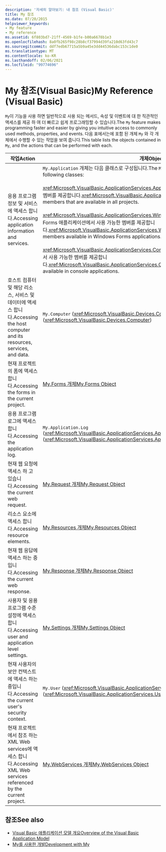 ```yaml
---
description: '자세히 알아보기: 내 참조 (Visual Basic)'
title: My 참조
ms.date: 07/20/2015
helpviewer_keywords:
- My feature
- My reference
ms.assetid: 6f803bd7-21ff-4569-b1fe-b00a6678b1e3
ms.openlocfilehash: 8a0fb265f98c28b8cf37994d39fa210d63fd43c7
ms.sourcegitcommit: ddf7edb67715a5b9a45e3dd44536dabc153c1de0
ms.translationtype: MT
ms.contentlocale: ko-KR
ms.lasthandoff: 02/06/2021
ms.locfileid: "99774696"
---
```

# <a name="my-reference-visual-basic"></a><span data-ttu-id="ed1d7-103">My 참조(Visual Basic)</span><span class="sxs-lookup"><span data-stu-id="ed1d7-103">My Reference (Visual Basic)</span></span>

<span data-ttu-id="ed1d7-104">`My`이 기능을 사용 하면 일반적으로 사용 되는 메서드, 속성 및 이벤트에 대 한 직관적인 액세스를 제공 하 여 더 빠르고 쉽게 프로그래밍할 수 있습니다.</span><span class="sxs-lookup"><span data-stu-id="ed1d7-104">The `My` feature makes programming faster and easier by giving you intuitive access to commonly used methods, properties, and events.</span></span> <span data-ttu-id="ed1d7-105">다음 표에서는에 포함 된 개체 `My` 와 각 개체에서 수행할 수 있는 작업을 보여 줍니다.</span><span class="sxs-lookup"><span data-stu-id="ed1d7-105">This table lists the objects contained in `My`, and the actions that can be performed with each.</span></span>  
  
|<span data-ttu-id="ed1d7-106">**작업**</span><span class="sxs-lookup"><span data-stu-id="ed1d7-106">**Action**</span></span>|<span data-ttu-id="ed1d7-107">**개체**</span><span class="sxs-lookup"><span data-stu-id="ed1d7-107">**Object**</span></span>|  
|----------------|----------------|  
|<span data-ttu-id="ed1d7-108">응용 프로그램 정보 및 서비스에 액세스 합니다.</span><span class="sxs-lookup"><span data-stu-id="ed1d7-108">Accessing application information and services.</span></span>|<span data-ttu-id="ed1d7-109">`My.Application` 개체는 다음 클래스로 구성됩니다.</span><span class="sxs-lookup"><span data-stu-id="ed1d7-109">The `My.Application` object consists of the following classes:</span></span><br /><br /> <span data-ttu-id="ed1d7-110"><xref:Microsoft.VisualBasic.ApplicationServices.ApplicationBase>는 모든 프로젝트에서 사용 가능한 멤버를 제공합니다.</span><span class="sxs-lookup"><span data-stu-id="ed1d7-110"><xref:Microsoft.VisualBasic.ApplicationServices.ApplicationBase> provides members that are available in all projects.</span></span><br /><br /> <span data-ttu-id="ed1d7-111"><xref:Microsoft.VisualBasic.ApplicationServices.WindowsFormsApplicationBase>는 Windows Forms 애플리케이션에서 사용 가능한 멤버를 제공합니다.</span><span class="sxs-lookup"><span data-stu-id="ed1d7-111"><xref:Microsoft.VisualBasic.ApplicationServices.WindowsFormsApplicationBase> provides members available in Windows Forms applications.</span></span><br /><br /> <span data-ttu-id="ed1d7-112"><xref:Microsoft.VisualBasic.ApplicationServices.ConsoleApplicationBase>는 콘솔 애플리케이션에서 사용 가능한 멤버를 제공합니다.</span><span class="sxs-lookup"><span data-stu-id="ed1d7-112"><xref:Microsoft.VisualBasic.ApplicationServices.ConsoleApplicationBase> provides members available in console applications.</span></span>|  
|<span data-ttu-id="ed1d7-113">호스트 컴퓨터 및 해당 리소스, 서비스 및 데이터에 액세스 합니다.</span><span class="sxs-lookup"><span data-stu-id="ed1d7-113">Accessing the host computer and its resources, services, and data.</span></span>|<span data-ttu-id="ed1d7-114">`My.Computer` (<xref:Microsoft.VisualBasic.Devices.Computer>)</span><span class="sxs-lookup"><span data-stu-id="ed1d7-114">`My.Computer` (<xref:Microsoft.VisualBasic.Devices.Computer>)</span></span>|  
|<span data-ttu-id="ed1d7-115">현재 프로젝트의 폼에 액세스 합니다.</span><span class="sxs-lookup"><span data-stu-id="ed1d7-115">Accessing the forms in the current project.</span></span>|[<span data-ttu-id="ed1d7-116">My.Forms 개체</span><span class="sxs-lookup"><span data-stu-id="ed1d7-116">My.Forms Object</span></span>](../objects/my-forms-object.md)|  
|<span data-ttu-id="ed1d7-117">응용 프로그램 로그에 액세스 합니다.</span><span class="sxs-lookup"><span data-stu-id="ed1d7-117">Accessing the application log.</span></span>|<span data-ttu-id="ed1d7-118">`My.Application.Log` (<xref:Microsoft.VisualBasic.ApplicationServices.ApplicationBase.Log%2A>)</span><span class="sxs-lookup"><span data-stu-id="ed1d7-118">`My.Application.Log` (<xref:Microsoft.VisualBasic.ApplicationServices.ApplicationBase.Log%2A>)</span></span>|  
|<span data-ttu-id="ed1d7-119">현재 웹 요청에 액세스 하 고 있습니다.</span><span class="sxs-lookup"><span data-stu-id="ed1d7-119">Accessing the current web request.</span></span>|[<span data-ttu-id="ed1d7-120">My.Request 개체</span><span class="sxs-lookup"><span data-stu-id="ed1d7-120">My.Request Object</span></span>](../objects/my-request-object.md)|  
|<span data-ttu-id="ed1d7-121">리소스 요소에 액세스 합니다.</span><span class="sxs-lookup"><span data-stu-id="ed1d7-121">Accessing resource elements.</span></span>|[<span data-ttu-id="ed1d7-122">My.Resources 개체</span><span class="sxs-lookup"><span data-stu-id="ed1d7-122">My.Resources Object</span></span>](../objects/my-resources-object.md)|  
|<span data-ttu-id="ed1d7-123">현재 웹 응답에 액세스 하는 중입니다.</span><span class="sxs-lookup"><span data-stu-id="ed1d7-123">Accessing the current web response.</span></span>|[<span data-ttu-id="ed1d7-124">My.Response 개체</span><span class="sxs-lookup"><span data-stu-id="ed1d7-124">My.Response Object</span></span>](../objects/my-response-object.md)|  
|<span data-ttu-id="ed1d7-125">사용자 및 응용 프로그램 수준 설정에 액세스 합니다.</span><span class="sxs-lookup"><span data-stu-id="ed1d7-125">Accessing user and application level settings.</span></span>|[<span data-ttu-id="ed1d7-126">My.Settings 개체</span><span class="sxs-lookup"><span data-stu-id="ed1d7-126">My.Settings Object</span></span>](../objects/my-settings-object.md)|  
|<span data-ttu-id="ed1d7-127">현재 사용자의 보안 컨텍스트에 액세스 하는 중입니다.</span><span class="sxs-lookup"><span data-stu-id="ed1d7-127">Accessing the current user's security context.</span></span>|<span data-ttu-id="ed1d7-128">`My.User` (<xref:Microsoft.VisualBasic.ApplicationServices.User>)</span><span class="sxs-lookup"><span data-stu-id="ed1d7-128">`My.User` (<xref:Microsoft.VisualBasic.ApplicationServices.User>)</span></span>|  
|<span data-ttu-id="ed1d7-129">현재 프로젝트에서 참조 하는 XML Web services에 액세스 합니다.</span><span class="sxs-lookup"><span data-stu-id="ed1d7-129">Accessing XML Web services referenced by the current project.</span></span>|[<span data-ttu-id="ed1d7-130">My.WebServices 개체</span><span class="sxs-lookup"><span data-stu-id="ed1d7-130">My.WebServices Object</span></span>](../objects/my-webservices-object.md)|  
  
## <a name="see-also"></a><span data-ttu-id="ed1d7-131">참조</span><span class="sxs-lookup"><span data-stu-id="ed1d7-131">See also</span></span>

- [<span data-ttu-id="ed1d7-132">Visual Basic 애플리케이션 모델 개요</span><span class="sxs-lookup"><span data-stu-id="ed1d7-132">Overview of the Visual Basic Application Model</span></span>](../../developing-apps/development-with-my/overview-of-the-visual-basic-application-model.md)
- [<span data-ttu-id="ed1d7-133">My를 사용한 개발</span><span class="sxs-lookup"><span data-stu-id="ed1d7-133">Development with My</span></span>](../../developing-apps/development-with-my/index.md)
